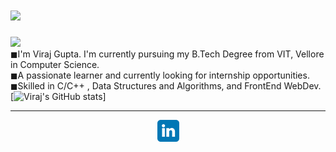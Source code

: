 # <img src="https://tenor.com/view/baby-yoda-so-cute-the-mandalorian-hello-hi-gif-16772776.gif" width="100">
![](https://komarev.com/ghpvc/?username=Viraj24Gupta&color=47ccb3) 
<BR/>◼I'm Viraj Gupta. I'm currently pursuing my B.Tech Degree from VIT, Vellore in Computer Science. 
<BR/>◼A passionate learner and currently looking for internship opportunities.
<BR/>◼Skilled in C/C++ , Data Structures and Algorithms, and FrontEnd WebDev.
[![Viraj's GitHub stats](https://github-readme-stats.vercel.app/api?username=Viraj24Gupta)]
<hr><p align = "center">
<a href = https://www.linkedin.com/in/viraj-gupta/ target='blank'> <img src=https://github.com/edent/SuperTinyIcons/blob/master/images/svg/linkedin.svg height='35' weight='35'/></a>
